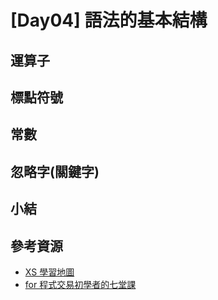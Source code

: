# [Day04] 語法的基本結構

## 運算子

## 標點符號

## 常數

## 忽略字(關鍵字)

## 小結

## 參考資源

- [XS 學習地圖](https://xstrader.net/xslearnmap/)
- [for 程式交易初學者的七堂課](https://xstrader.net/for%e7%a8%8b%e5%bc%8f%e4%ba%a4%e6%98%93%e5%88%9d%e5%ad%b8%e8%80%85%e7%9a%84%e5%85%ab%e5%a0%82%e8%aa%b2/)
